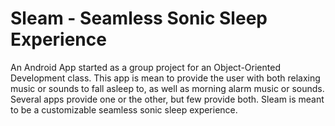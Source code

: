 # Sleam - Seamless Sonic Sleep Experience
An Android App started as a group project for an Object-Oriented Development class. This app is mean to provide the user with both relaxing music or sounds to fall asleep to, as well as morning alarm music or sounds. Several apps provide one or the other, but few provide both. Sleam is meant to be a customizable seamless sonic sleep experience. 

